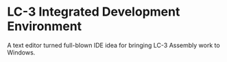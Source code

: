 # LC-3 Integrated Development Environment

A text editor turned full-blown IDE idea for bringing LC-3 Assembly work to Windows.
